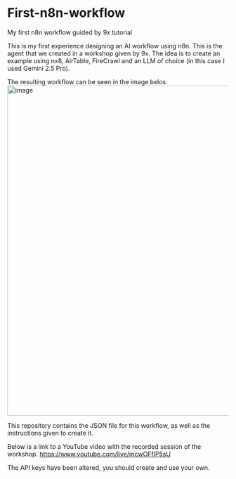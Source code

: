 # First-n8n-workflow
My first n8n workflow guided by 9x tutorial

This is my first experience designing an AI workflow using n8n. This is the agent that we created in a workshop given by 9x. The idea is to create an example using nx8, AirTable, FireCrawl and an LLM of choice (in this case I used Gemini 2.5 Pro).

The resulting workflow can be seen in the image belos.
<img width="1444" height="753" alt="image" src="https://github.com/user-attachments/assets/c30341bd-d656-4cc1-9b51-8f0d6bed139a" />

This repository contains the JSON file for this workflow, as well as the instructions given to create it.

Below is a link to a YouTube video with the recorded session of the workshop.
https://www.youtube.com/live/mcwOFfIP5sU

The API keys have been altered, you should create and use your own.
